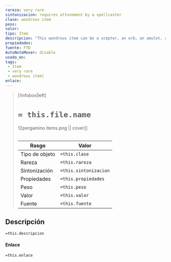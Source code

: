 ```yaml
---
rareza: very rare
sintonizacion: requires attunement by a spellcaster
clase: wondrous item
peso: 
valor: 
tipo: Item
descripcion: "This wondrous item can be a scepter, an orb, an amulet, a crystal, or another finely crafted object. It typically incorporates imagery of dragons&#x27; wings, claws, teeth, or scales.You have advantage on initiative rolls. While you are holding the focus, it can function as a spellcasting focus for all your spells.The focus gains an additional property determined by the family of the dragon in whose hoard it became Stirring:Chromatic. Whenever you use a spell slot to cast a spell that deals acid, cold, fire, lightning, or poison damage, roll a d6, and you gain a bonus equal to the number rolled to one of the spell&#x27;s damage rolls.Gem. Whenever you use a spell slot to cast a spell, you can immediately teleport to an unoccupied space you can see within 15 feet of you.Metallic. When a creature you can see within 30 feet of you makes a saving throw, you can use your reaction to give that creature advantage on the saving throw.While you are holding a Wakened focus, you can use it to cast certain spells. Once the item is used to cast a given spell, it can&#x27;t be used to cast that spell again until the next dawn. The spells are determined by the family of the dragon in whose hoard it became Wakened.Chromatic. Hold monster, Rime&#x27;s binding iceGem. Rary&#x27;s telepathic bond, Raulothim&#x27;s psychic lanceMetallic. Fizban&#x27;s platinum shield, legend lore"
propiedades: 
fuente: FTD
AutoNoteMover: disable
usado_en:  
tags: 
 - Item
 - very rare
 - wondrous item]
enlace: 
---
```


> [!infobox|left]
>  # `= this.file.name`
> ![[pergamino items.png || cover]]
> ######   
> |Rasgo | Valor |
> | --- | --- |
> | Tipo de objeto| `=this.clase`|
>  | Rareza| `=this.rareza`|
> | Sintonización | `=this.sintonizacion` |
> | Propiedades | `=this.propiedades` |
>  | Peso | `=this.peso` |
> | Valor | `=this.valor` |
> | Fuente | `=this.fuente` |


## Descripción
`=this.descripcion`

#### Enlace
`=this.enlace`